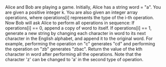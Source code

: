 Alice and Bob are playing a game. Initially, Alice has a string word = "a".
You are given a positive integer k. You are also given an integer array operations, where operations[i] represents the type of the i-th operation.
Now Bob will ask Alice to perform all operations in sequence:
If operations[i] == 0, append a copy of word to itself.
If operations[i] == 1, generate a new string by changing each character in word to its next character in the English alphabet, and append it to the original word. For example, performing the operation on "c" generates "cd" and performing the operation on "zb" generates "zbac".
Return the value of the kth character in word after performing all the operations.
Note that the character 'z' can be changed to 'a' in the second type of operation.
